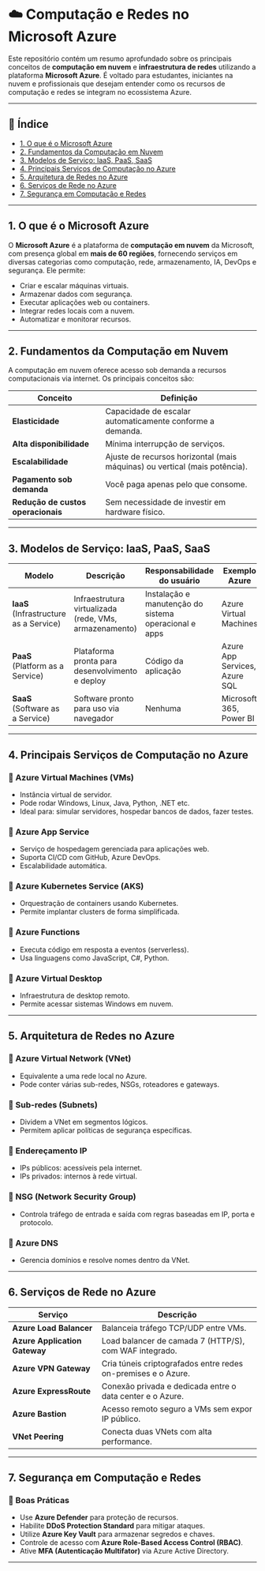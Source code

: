 # ☁️ Computação e Redes no Microsoft Azure

Este repositório contém um resumo aprofundado sobre os principais conceitos de **computação em nuvem** e **infraestrutura de redes** utilizando a plataforma **Microsoft Azure**. É voltado para estudantes, iniciantes na nuvem e profissionais que desejam entender como os recursos de computação e redes se integram no ecossistema Azure.

---

## 📌 Índice

- [1. O que é o Microsoft Azure](#1-o-que-é-o-microsoft-azure)
- [2. Fundamentos da Computação em Nuvem](#2-fundamentos-da-computação-em-nuvem)
- [3. Modelos de Serviço: IaaS, PaaS, SaaS](#3-modelos-de-serviço-iaas-paas-saas)
- [4. Principais Serviços de Computação no Azure](#4-principais-serviços-de-computação-no-azure)
- [5. Arquitetura de Redes no Azure](#5-arquitetura-de-redes-no-azure)
- [6. Serviços de Rede no Azure](#6-serviços-de-rede-no-azure)
- [7. Segurança em Computação e Redes](#7-segurança-em-computação-e-redes)

---

## 1. O que é o Microsoft Azure

O **Microsoft Azure** é a plataforma de **computação em nuvem** da Microsoft, com presença global em **mais de 60 regiões**, fornecendo serviços em diversas categorias como computação, rede, armazenamento, IA, DevOps e segurança. Ele permite:

- Criar e escalar máquinas virtuais.
- Armazenar dados com segurança.
- Executar aplicações web ou containers.
- Integrar redes locais com a nuvem.
- Automatizar e monitorar recursos.

---

## 2. Fundamentos da Computação em Nuvem

A computação em nuvem oferece acesso sob demanda a recursos computacionais via internet. Os principais conceitos são:

| Conceito            | Definição |
|---------------------|-----------|
| **Elasticidade**     | Capacidade de escalar automaticamente conforme a demanda. |
| **Alta disponibilidade** | Mínima interrupção de serviços. |
| **Escalabilidade**    | Ajuste de recursos horizontal (mais máquinas) ou vertical (mais potência). |
| **Pagamento sob demanda** | Você paga apenas pelo que consome. |
| **Redução de custos operacionais** | Sem necessidade de investir em hardware físico. |

---

## 3. Modelos de Serviço: IaaS, PaaS, SaaS

| Modelo | Descrição | Responsabilidade do usuário | Exemplo Azure |
|--------|-----------|-----------------------------|---------------|
| **IaaS** (Infrastructure as a Service) | Infraestrutura virtualizada (rede, VMs, armazenamento) | Instalação e manutenção do sistema operacional e apps | Azure Virtual Machines |
| **PaaS** (Platform as a Service) | Plataforma pronta para desenvolvimento e deploy | Código da aplicação | Azure App Services, Azure SQL |
| **SaaS** (Software as a Service) | Software pronto para uso via navegador | Nenhuma | Microsoft 365, Power BI |

---

## 4. Principais Serviços de Computação no Azure

### 🔹 Azure Virtual Machines (VMs)
- Instância virtual de servidor.
- Pode rodar Windows, Linux, Java, Python, .NET etc.
- Ideal para: simular servidores, hospedar bancos de dados, fazer testes.

### 🔹 Azure App Service
- Serviço de hospedagem gerenciada para aplicações web.
- Suporta CI/CD com GitHub, Azure DevOps.
- Escalabilidade automática.

### 🔹 Azure Kubernetes Service (AKS)
- Orquestração de containers usando Kubernetes.
- Permite implantar clusters de forma simplificada.

### 🔹 Azure Functions
- Executa código em resposta a eventos (serverless).
- Usa linguagens como JavaScript, C#, Python.

### 🔹 Azure Virtual Desktop
- Infraestrutura de desktop remoto.
- Permite acessar sistemas Windows em nuvem.

---

## 5. Arquitetura de Redes no Azure

### 🔹 Azure Virtual Network (VNet)
- Equivalente a uma rede local no Azure.
- Pode conter várias sub-redes, NSGs, roteadores e gateways.

### 🔹 Sub-redes (Subnets)
- Dividem a VNet em segmentos lógicos.
- Permitem aplicar políticas de segurança específicas.

### 🔹 Endereçamento IP
- IPs públicos: acessíveis pela internet.
- IPs privados: internos à rede virtual.

### 🔹 NSG (Network Security Group)
- Controla tráfego de entrada e saída com regras baseadas em IP, porta e protocolo.

### 🔹 Azure DNS
- Gerencia domínios e resolve nomes dentro da VNet.

---

## 6. Serviços de Rede no Azure

| Serviço                  | Descrição |
|--------------------------|-----------|
| **Azure Load Balancer** | Balanceia tráfego TCP/UDP entre VMs. |
| **Azure Application Gateway** | Load balancer de camada 7 (HTTP/S), com WAF integrado. |
| **Azure VPN Gateway**    | Cria túneis criptografados entre redes on-premises e o Azure. |
| **Azure ExpressRoute**   | Conexão privada e dedicada entre o data center e o Azure. |
| **Azure Bastion**        | Acesso remoto seguro a VMs sem expor IP público. |
| **VNet Peering**         | Conecta duas VNets com alta performance. |

---

## 7. Segurança em Computação e Redes

### 🔐 Boas Práticas

- Use **Azure Defender** para proteção de recursos.
- Habilite **DDoS Protection Standard** para mitigar ataques.
- Utilize **Azure Key Vault** para armazenar segredos e chaves.
- Controle de acesso com **Azure Role-Based Access Control (RBAC)**.
- Ative **MFA (Autenticação Multifator)** via Azure Active Directory.

---
